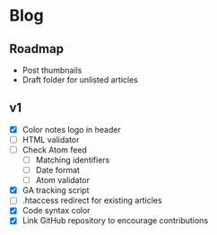 # Blog

## Roadmap

- Post thumbnails
- Draft folder for unlisted articles


## v1

- [x] Color notes logo in header
- [ ] HTML validator
- [ ] Check Atom feed
    - [ ] Matching identifiers
    - [ ] Date format
    - [ ] Atom validator
- [x] GA tracking script
- [ ] .htaccess redirect for existing articles
- [x] Code syntax color
- [x] Link GitHub repository to encourage contributions
